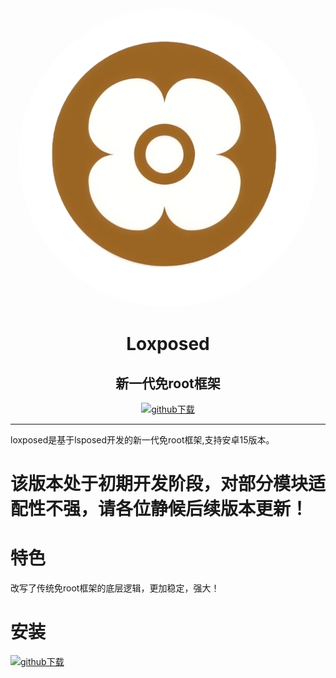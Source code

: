 <div align="center">

<img src="1750001016267.png" style="border-radius: 999999px; margin-top: 1000px;"/>

# Loxposed
## 新一代免root框架


[![github下载](https://img.shields.io/badge/github-下载-informational?logo=github)](https://github.com/dotcog/Loxposed/releases)

</div>

---
loxposed是基于lsposed开发的新一代免root框架,支持安卓15版本。

# 该版本处于初期开发阶段，对部分模块适配性不强，请各位静候后续版本更新！


# 特色
改写了传统免root框架的底层逻辑，更加稳定，强大！
#
# 安装                                     
[![github下载](https://img.shields.io/badge/github-下载-informational?logo=github)](https://github.com/dotcog/Loxposed/releases)
